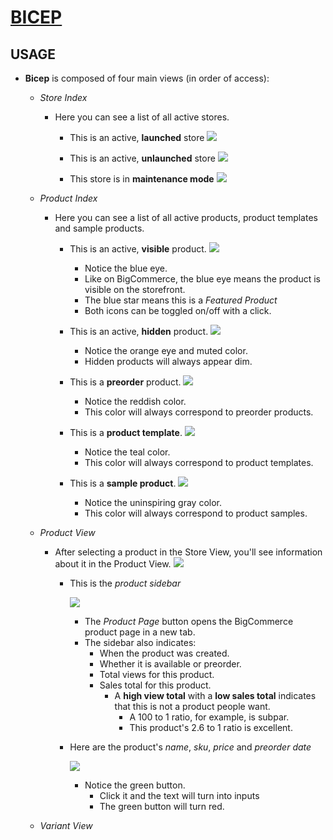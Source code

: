 # [BICEP](https://bicep.bumperapptive.com)

## USAGE
- **Bicep** is composed of four main views (in order of access):
    + *Store Index*
        - Here you can see a list of all active stores.

            + This is an active, **launched** store
            ![](images/bicep-usage0.png)

            + This is an active, **unlaunched** store
            ![](images/bicep-usage1.png)

            + This store is in **maintenance mode**
            ![](images/bicep-usage2.png)

    + *Product Index*
        - Here you can see a list of all active products, product templates and sample products.

            + This is an active, **visible** product.
            ![](images/bicep-usage3.png)

                - Notice the blue eye.
                - Like on BigCommerce, the blue eye means the product is visible on the storefront.
                - The blue star means this is a *Featured Product*
                - Both icons can be toggled on/off with a click.

            + This is an active, **hidden** product.
            ![](images/bicep-usage4.png)

                - Notice the orange eye and muted color.
                - Hidden products will always appear dim.

            + This is a **preorder** product.
            ![](images/bicep-usage5.png)

                - Notice the reddish color.
                - This color will always correspond to preorder products.

            + This is a **product template**.
            ![](images/bicep-usage6.png)

                - Notice the teal color.
                - This color will always correspond to product templates.

            + This is a **sample product**.
            ![](images/bicep-usage7.png)

                - Notice the uninspiring gray color.
                - This color will always correspond to product samples.

    + *Product View*
        - After selecting a product in the Store View, you'll see information about it in the Product View.
        ![](images/bicep-usage8.png)

            + This is the *product sidebar*

                ![](images/bicep-usage9.png)
                - The *Product Page* button opens the BigCommerce product page in a new tab.
                - The sidebar also indicates:
                    + When the product was created.
                    + Whether it is available or preorder.
                    + Total views for this product.
                    + Sales total for this product.
                        - A **high view total** with a **low sales total** indicates that this is not a product people want.
                            + A 100 to 1 ratio, for example, is subpar.
                            + This product's 2.6 to 1 ratio is excellent.

            + Here are the product's *name*, *sku*, *price* and *preorder date*

                ![](images/bicep-usage10.png)
                - Notice the green button.
                    + Click it and the text will turn into inputs
                    + The green button will turn red.
                

    + *Variant View*
